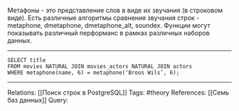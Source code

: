Метафоны - это представление слов в виде их звучания (в строковом виде). Есть различные алгоритмы сравнения звучания строк - metaphone, dmetaphone, dmetaphone_alt, soundex. Функции могут показывать различный перформанс в рамках различных наборов данных.

___
```
SELECT title
FROM movies NATURAL JOIN movies_actors NATURAL JOIN actors
WHERE metaphone(name, 6) = metaphone(‘Broos Wils’, 6);
```

___
Relations: [[Поиск строк в PostgreSQL]] 
Tags: #theory 
References: [[Семь баз данных]] 
Query: 